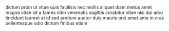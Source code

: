 dictum proin ut vitae quis facilisis nec mollis aliquet diam metus amet magna
vitae sit a fames nibh venenatis sagittis curabitur vitae nisi dui arcu
tincidunt laoreet at id sed pretium auctor duis mauris orci amet ante in cras
pellentesque odio dictum finibus etiam